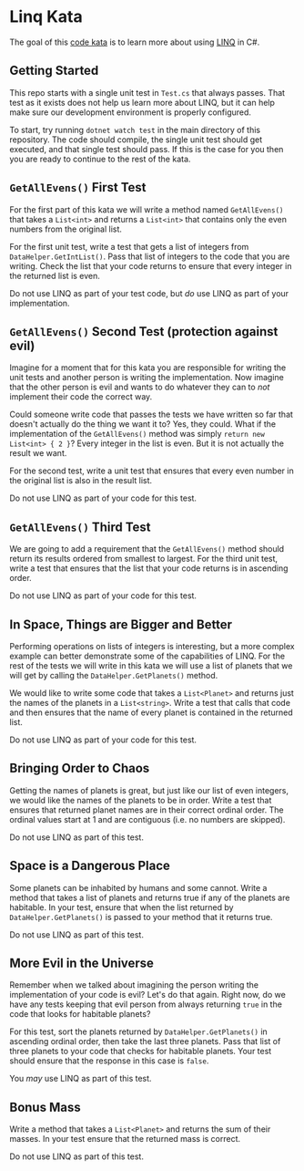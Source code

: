 # Linq Kata
The goal of this [code kata](https://en.wikipedia.org/wiki/Kata_(programming)) is to learn more about using [LINQ](https://en.wikipedia.org/wiki/Language_Integrated_Query) in C#. 

## Getting Started
This repo starts with a single unit test in `Test.cs` that always passes. That test as it exists does not help us learn more about LINQ, but it can help make sure our development environment is properly configured.

To start, try running `dotnet watch test` in the main directory of this repository. The code should compile, the single unit test should get executed, and that single test should pass. If this is the case for you then you are ready to continue to the rest of the kata.

## `GetAllEvens()` First Test
For the first part of this kata we will write a method named `GetAllEvens()` that takes a `List<int>` and returns a `List<int>` that contains only the even numbers from the original list.

For the first unit test, write a test that gets a list of integers from `DataHelper.GetIntList()`. Pass that list of integers to the code that you are writing. Check the list that your code returns to ensure that every integer in the returned list is even.

Do not use LINQ as part of your test code, but _do_ use LINQ as part of your implementation.

## `GetAllEvens()` Second Test (protection against evil)
Imagine for a moment that for this kata you are responsible for writing the unit tests and another person is writing the implementation. Now imagine that the other person is evil and wants to do whatever they can to _not_ implement their code the correct way.

Could someone write code that passes the tests we have written so far that doesn't actually do the thing we want it to? Yes, they could. What if the implementation of the `GetAllEvens()` method was simply `return new List<int> { 2 }`? Every integer in the list is even. But it is not actually the result we want.

For the second test, write a unit test that ensures that every even number in the original list is also in the result list.

Do not use LINQ as part of your code for this test.

## `GetAllEvens()` Third Test
We are going to add a requirement that the `GetAllEvens()` method should return its results ordered from smallest to largest. For the third unit test, write a test that ensures that the list that your code returns is in ascending order.

Do not use LINQ as part of your code for this test.

## In Space, Things are Bigger and Better
Performing operations on lists of integers is interesting, but a more complex example can better demonstrate some of the capabilities of LINQ. For the rest of the tests we will write in this kata we will use a list of planets that we will get by calling the `DataHelper.GetPlanets()` method.

We would like to write some code that takes a `List<Planet>` and returns just the names of the planets in a `List<string>`. Write a test that calls that code and then ensures that the name of every planet is contained in the returned list.

Do not use LINQ as part of your code for this test.

## Bringing Order to Chaos
Getting the names of planets is great, but just like our list of even integers, we would like the names of the planets to be in order. Write a test that ensures that returned planet names are in their correct ordinal order. The ordinal values start at 1 and are contiguous (i.e. no numbers are skipped).

Do not use LINQ as part of this test.

## Space is a Dangerous Place
Some planets can be inhabited by humans and some cannot. Write a method that takes a list of planets and returns true if any of the planets are habitable. In your test, ensure that when the list returned by `DataHelper.GetPlanets()` is passed to your method that it returns true.

Do not use LINQ as part of this test.

## More Evil in the Universe
Remember when we talked about imagining the person writing the implementation of your code is evil? Let's do that again. Right now, do we have any tests keeping that evil person from always returning `true` in the code that looks for habitable planets?

For this test, sort the planets returned by `DataHelper.GetPlanets()` in ascending ordinal order, then take the last three planets. Pass that list of three planets to your code that checks for habitable planets. Your test should ensure that the response in this case is `false`.

You _may_ use LINQ as part of this test.

## Bonus Mass
Write a method that takes a `List<Planet>` and returns the sum of their masses. In your test ensure that the returned mass is correct.

Do not use LINQ as part of this test.
